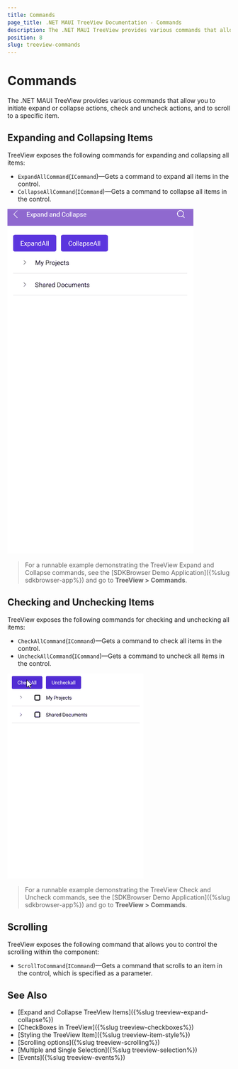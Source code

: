 ```yaml
---
title: Commands
page_title: .NET MAUI TreeView Documentation - Commands
description: The .NET MAUI TreeView provides various commands that allow you to initiate expand or collapse actions, check and uncheck actions, and to scroll to a specific item.
position: 8
slug: treeview-commands
---
```


# Commands

The .NET MAUI TreeView provides various commands that allow you to initiate expand or collapse actions, check and uncheck actions, and to scroll to a specific item.

## Expanding and Collapsing Items

TreeView exposes the following commands for expanding and collapsing all items:

* `ExpandAllCommand`(`ICommand`)&mdash;Gets a command to expand all items in the control.
* `CollapseAllCommand`(`ICommand`)&mdash;Gets a command to collapse all items in the control.

<snippet id='treeview-expand-collapse-commands'/>

![.NET MAUI TreeView Expand and Collapse](images/treeview-expand-collapse.gif)

> For a runnable example demonstrating the TreeView Expand and Collapse commands, see the [SDKBrowser Demo Application]({%slug sdkbrowser-app%}) and go to **TreeView > Commands**.


## Checking and Unchecking Items

TreeView exposes the following commands for checking and unchecking all items:

* `CheckAllCommand`(`ICommand`)&mdash;Gets a command to check all items in the control.
* `UncheckAllCommand`(`ICommand`)&mdash;Gets a command to uncheck all items in the control.

<snippet id='treeview-check-uncheck-commands'/>

![.NET MAUI TreeView Check and Uncheck](images/treeview-check-uncheck-items.gif)

> For a runnable example demonstrating the TreeView Check and Uncheck commands, see the [SDKBrowser Demo Application]({%slug sdkbrowser-app%}) and go to **TreeView > Commands**.

## Scrolling

TreeView exposes the following command that allows you to control the scrolling within the component:

* `ScrollToCommand`(`ICommand`)&mdash;Gets a command that scrolls to an item in the control, which is specified as a parameter.

## See Also

* [Expand and Collapse TreeView Items]({%slug treeview-expand-collapse%})
* [CheckBoxes in TreeView]({%slug treeview-checkboxes%})
* [Styling the TreeView Item]({%slug treeview-item-style%})
* [Scrolling options]({%slug treeview-scrolling%})
* [Multiple and Single Selection]({%slug treeview-selection%})
* [Events]({%slug treeview-events%})